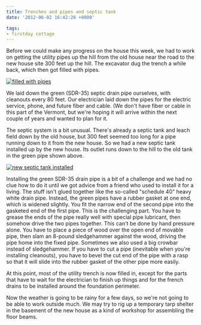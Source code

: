 ```yaml
---
title: Trenches and pipes and septic tank
date: '2012-06-02 16:42:26 +0000'

tags:
- firstday cottage
---
```


Before we could make any progress on the house this week, we had to
work on getting the utility pipes up the hill from the old house near
the road to the new house site 300 feet up the hill.  The excavator
dug the trench a while back, which then got filled with pipes.

[![filled with pipes](/gallery/firstday-cottage/P5280660_hu_d8c5630490f97c26.JPG)](/gallery/firstday-cottage/P5280660.JPG)

We laid down the green (SDR-35) septic drain pipe ourselves, with
cleanouts every 80 feet.  Our electrician laid down the pipes for the
electric service, phone, and future fiber and cable.  (We don't have
fiber or cable in this part of the Vermont, but we're hoping it will
arrive within the next couple of years and wanted to plan for it.

The septic system is a bit unusual.  There's already a septic tank and
leach field down by the old house, but 300 feet seemed too long for a
pipe running down to it from the new house.  So we had a
new septic tank installed up by the new house.  Its outlet runs down to the hill to the old tank in
the green pipe shown above.

[![new septic tank installed](/gallery/firstday-cottage/P6010667_hu_eab79f624f2d3262.JPG)](/gallery/firstday-cottage/P6010667.JPG)

Installing the green SDR-35 drain pipe is a bit of a challenge and we
had no clue how to do it until we got advice from a friend who used to
install it for a living.  The stuff isn't glued together like the
so-called "schedule 40" heavy white drain pipe.  Instead, the green
pipes have a rubber gasket at one end, which is widened slightly. You
fit the narrow end of the second pipe into the gasketed end of the
first pipe. This is the challenging part.  You have to grease the ends
of the pipe really well with special pipe lubricant, then somehow
drive the two pipes together.  This can't be done by hand pressure
alone.  You have to place a piece of wood over the open end of movable
pipe, then slam an 8-pound sledgehammer against the wood, driving the
pipe home into the fixed pipe.  Sometimes we also used a big crowbar
instead of sledgehammer.  If you have to cut a pipe (inevitable when
you're installing cleanouts), you have to bevel the cut end of the
pipe with a rasp so that it will slide into the rubber gasket of the
other pipe more easily.

At this point, most of the utility trench is now filled in, except for
the parts that have to wait for the electrician to finish up things
and for the french drains to be installed around the foundation
perimeter.

Now the weather is going to be rainy for a few days, so we're not
going to be able to work outside much.  We may try to rig up a
temporary tarp shelter in the basement of the new house as a kind of
workshop for assembling the floor beams.
